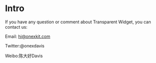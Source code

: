 # Intro

If you have any question or comment about Transparent Widget, you can contact us:

Email: hi@onexkit.com

Twitter:@onexdavis

Weibo:陈大好Davis